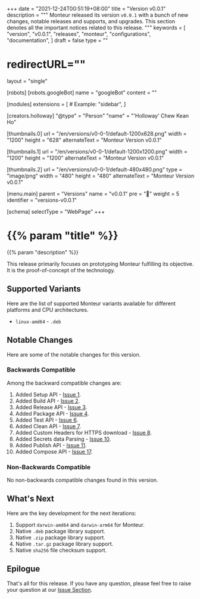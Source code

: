 +++
date = "2021-12-24T00:51:19+08:00"
title = "Version v0.0.1"
description = """
Monteur released its version `v0.0.1` with a bunch of new changes, notable
releases and supports, and upgrades. This section denotes all the important
notices related to this release.
"""
keywords = [
	"version",
	"v0.0.1",
	"releases",
	"monteur",
	"configurations",
	"documentation",
]
draft = false
type = ""
# redirectURL=""
layout = "single"


[robots]
[robots.googleBot]
name = "googleBot"
content = ""


[modules]
extensions = [
	# Example: "sidebar",
]


[creators.holloway]
"@type" = "Person"
"name" = "'Holloway' Chew Kean Ho"


[thumbnails.0]
url = "/en/versions/v0-0-1/default-1200x628.png"
width = "1200"
height = "628"
alternateText = "Monteur Version v0.0.1"

[thumbnails.1]
url = "/en/versions/v0-0-1/default-1200x1200.png"
width = "1200"
height = "1200"
alternateText = "Monteur Version v0.0.1"

[thumbnails.2]
url = "/en/versions/v0-0-1/default-480x480.png"
type = "image/png"
width = "480"
height = "480"
alternateText = "Monteur Version v0.0.1"


[menu.main]
parent = "Versions"
name = "v0.0.1"
pre = "🏅"
weight = 5
identifier = "versions-v0.0.1"


[schema]
selectType = "WebPage"
+++

# {{% param "title" %}}
{{% param "description" %}}

This release primarily focuses on prototyping Monteur fulfilling its objective.
It is the proof-of-concept of the technology.




## Supported Variants
Here are the list of supported Monteur variants available for different
platforms and CPU architectures.

* `linux-amd64` - `.deb`




## Notable Changes
Here are some of the notable changes for this version.



### Backwards Compatible
Among the backward compatible changes are:

1. Added Setup API - [Issue 1](https://gitlab.com/zoralab/monteur/-/issues/1).
2. Added Build API - [Issue 2](https://gitlab.com/zoralab/monteur/-/issues/2).
3. Added Release API - [Issue 3](https://gitlab.com/zoralab/monteur/-/issues/3).
4. Added Package API - [Issue 4](https://gitlab.com/zoralab/monteur/-/issues/4).
5. Added Test API - [Issue 6](https://gitlab.com/zoralab/monteur/-/issues/6).
6. Added Clean API - [Issue 7](https://gitlab.com/zoralab/monteur/-/issues/7).
7. Added Custom Headers for HTTPS download - [Issue 8](https://gitlab.com/zoralab/monteur/-/issues/9).
8. Added Secrets data Parsing - [Issue 10](https://gitlab.com/zoralab/monteur/-/issues/10).
9. Added Publish API - [Issue 11](https://gitlab.com/zoralab/monteur/-/issues/11).
10. Added Compose API - [Issue 17](https://gitlab.com/zoralab/monteur/-/issues/17).



### Non-Backwards Compatible
No non-backwards compatible changes found in this version.




## What's Next
Here are the key development for the next iterations:

1. Support `darwin-amd64` and `darwin-arm64` for Monteur.
2. Native `.deb` package library support.
3. Native `.zip` package library support.
4. Native `.tar.gz` package library support.
5. Native `sha256` file checksum support.




## Epilogue
That's all for this release. If you have any question, please feel free to
raise your question at our
[Issue Section](https://gitlab.com/zoralab/monteur/-/issues).
